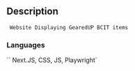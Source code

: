 ## Description

` Website Displaying GearedUP BCIT items`

### Languages

`` Next.JS, CSS, JS, Playwright`
